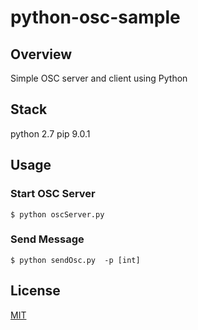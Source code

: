 # python-osc-sample

## Overview

Simple OSC server and client using Python

## Stack

python 2.7
pip 9.0.1

## Usage

### Start OSC Server
```
$ python oscServer.py
```

### Send Message
```
$ python sendOsc.py  -p [int]
```

## License

[MIT](http://b4b4r07.mit-license.org)
